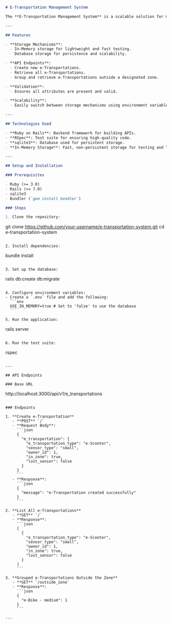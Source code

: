 ```markdown
# E-Transportation Management System

The **E-Transportation Management System** is a scalable solution for managing and tracking various electronic transportation devices like e-Scooters and e-Bikes. This project includes an API for creating, retrieving, and grouping e-Transportation data, with support for both in-memory and database-backed storage.

---

## Features

- **Storage Mechanisms**:
  - In-Memory storage for lightweight and fast testing.
  - Database storage for persistence and scalability.

- **API Endpoints**:
  - Create new e-Transportations.
  - Retrieve all e-Transportations.
  - Group and retrieve e-Transportations outside a designated zone.

- **Validation**:
  - Ensures all attributes are present and valid.

- **Scalability**:
  - Easily switch between storage mechanisms using environment variables.

---

## Technologies Used

- **Ruby on Rails**: Backend framework for building APIs.
- **RSpec**: Test suite for ensuring high-quality code.
- **sqlite3**: Database used for persistent storage.
- **In-Memory Storage**: Fast, non-persistent storage for testing and lightweight applications.

---

## Setup and Installation

### Prerequisites

- Ruby (>= 3.0)
- Rails (>= 7.0)
- sqlite3
- Bundler (`gem install bundler`)

### Steps

1. Clone the repository:
   ```
   git clone https://github.com/your-username/e-transportation-system.git
   cd e-transportation-system
   ```

2. Install dependencies:
   ```
   bundle install
   ```

3. Set up the database:
   ```
   rails db:create db:migrate
   ```

4. Configure environment variables:
   - Create a `.env` file and add the following:
     ```env
     USE_IN_MEMORY=true # Set to 'false' to use the database
     ```

5. Run the application:
   ```
   rails server
   ```

6. Run the test suite:
   ```
   rspec
   ```

---

## API Endpoints

### Base URL
```
http://localhost:3000/api/v1/e_transportations
```

### Endpoints

1. **Create e-Transportation**
   - **POST** `/`
   - **Request Body**:
     ```json
     {
       "e_transportation": {
         "e_transportation_type": "e-Scooter",
         "sensor_type": "small",
         "owner_id": 1,
         "in_zone": true,
         "lost_sensor": false
       }
     }
     ```
   - **Response**:
     ```json
     {
       "message": "e-Transportation created successfully"
     }
     ```

2. **List All e-Transportations**
   - **GET** `/`
   - **Response**:
     ```json
     [
       {
         "e_transportation_type": "e-Scooter",
         "sensor_type": "small",
         "owner_id": 1,
         "in_zone": true,
         "lost_sensor": false
       }
     ]
     ```

3. **Grouped e-Transportations Outside the Zone**
   - **GET** `/outside_zone`
   - **Response**:
     ```json
     {
       "e-Bike - medium": 1
     }
     ```

---